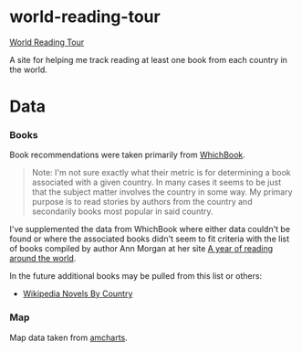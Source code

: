 # world-reading-tour

[World Reading Tour](https://awarnes.github.io/world-reading-tour)

A site for helping me track reading at least one book from each country in the world.

# Data

### Books

Book recommendations were taken primarily from [WhichBook](https://www.whichbook.net/world-map/).

> Note: I'm not sure exactly what their metric is for determining a book associated with a given country. In many cases it seems to be just that the subject matter involves the country in some way. My primary purpose is to read stories by authors from the country and secondarily books most popular in said country.

I've supplemented the data from WhichBook where either data couldn't be found or where the associated books didn't seem to fit criteria with the list of books compiled by author Ann Morgan at her site [A year of reading around the world](https://ayearofreadingtheworld.com/thelist/).

In the future additional books may be pulled from this list or others:

- [Wikipedia Novels By Country](https://en.wikipedia.org/wiki/Category:Novels_by_country)

### Map

Map data taken from [amcharts](https://www.amcharts.com/svg-maps/?map=world).
